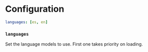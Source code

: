 # Configuration

```yaml
languages: [es, en]
```

### `languages`

Set the language models to use. First one takes priority on loading.
